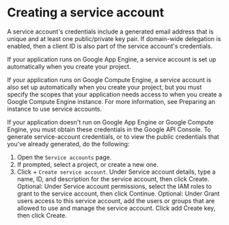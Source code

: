 # Creating a service account

A service account's credentials include a generated email address that is unique and at least one public/private key pair. If domain-wide delegation is enabled, then a client ID is also part of the service account's credentials.

If your application runs on Google App Engine, a service account is set up automatically when you create your project.

If your application runs on Google Compute Engine, a service account is also set up automatically when you create your project, but you must specify the scopes that your application needs access to when you create a Google Compute Engine instance. For more information, see Preparing an instance to use service accounts.

If your application doesn't run on Google App Engine or Google Compute Engine, you must obtain these credentials in the Google API Console. To generate service-account credentials, or to view the public credentials that you've already generated, do the following:

1. Open the `Service accounts` page.
2. If prompted, select a project, or create a new one.
3. Click + `Create service account`.
Under Service account details, type a name, ID, and description for the service account, then click Create.
Optional: Under Service account permissions, select the IAM roles to grant to the service account, then click Continue.
Optional: Under Grant users access to this service account, add the users or groups that are allowed to use and manage the service account.
Click add Create key, then click Create.